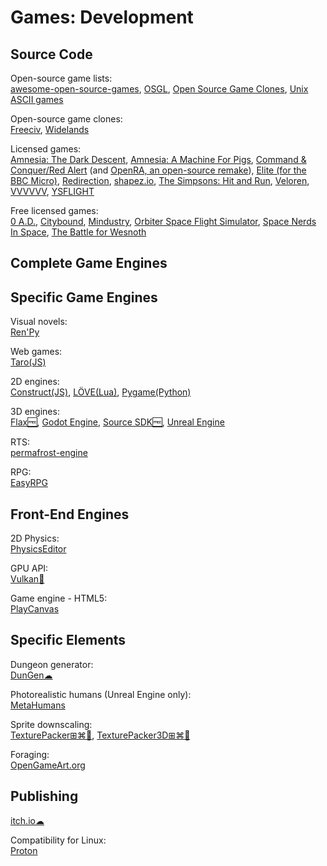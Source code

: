 # Games: Development

## Source Code

Open-source game lists:  
[awesome-open-source-games](https://github.com/michelpereira/awesome-open-source-games),
[OSGL](https://trilarion.github.io/opensourcegames/),
[Open Source Game Clones](https://osgameclones.com/),
[Unix ASCII games](https://github.com/ligurio/awesome-ttygames)

Open-source game clones:  
[Freeciv](https://www.freeciv.org/),
[Widelands](https://www.widelands.org/)

Licensed games:  
[Amnesia: The Dark Descent](https://github.com/FrictionalGames/AmnesiaTheDarkDescent),
[Amnesia: A Machine For Pigs](https://github.com/FrictionalGames/AmnesiaAMachineForPigs),
[Command & Conquer/Red Alert](https://github.com/electronicarts/CnC_Remastered_Collection) (and [OpenRA, an open-source remake](https://www.openra.net/)),
[Elite (for the BBC Micro)](https://www.bbcelite.com/),
[Redirection](https://github.com/dan200/Redirection),
[shapez.io](https://github.com/tobspr/shapez.io),
[The Simpsons: Hit and Run](https://github.com/Svxy/The-Simpsons-Hit-and-Run),
[Veloren](https://veloren.net/),
[VVVVVV](https://github.com/TerryCavanagh/vvvvvv),
[YSFLIGHT](https://ysflight.org/)

Free licensed games:  
[0 A.D.](https://play0ad.com/game-info/project-overview/),
[Citybound](https://aeplay.org/citybound),
[Mindustry](https://mindustrygame.github.io/),
[Orbiter Space Flight Simulator](https://github.com/orbitersim/orbiter),
[Space Nerds In Space](https://smcameron.github.io/space-nerds-in-space/),
[The Battle for Wesnoth](https://www.wesnoth.org/)

## Complete Game Engines

## Specific Game Engines

Visual novels:  
[Ren'Py](https://www.renpy.org/)

Web games:  
[Taro(JS)](https://www.echou.xyz/taro/)

2D engines:  
[Construct(JS)](https://www.construct.net/en),
[LÖVE(Lua)](https://love2d.org/),
[Pygame(Python)](https://www.pygame.org/)

3D engines:  
[Flax🆓](https://flaxengine.com/),
[Godot Engine](https://godotengine.org/),
[Source SDK🆓](https://developer.valvesoftware.com/wiki/SDK_Installation),
[Unreal Engine](https://www.unrealengine.com/)

RTS:  
[permafrost-engine](https://github.com/eduard-permyakov/permafrost-engine)

RPG:  
[EasyRPG](https://easyrpg.org/)

## Front-End Engines

2D Physics:  
[PhysicsEditor](https://www.codeandweb.com/physicseditor)

GPU API:  
[Vulkan🔌](https://www.khronos.org/vulkan/)

Game engine - HTML5:  
[PlayCanvas](https://playcanvas.com/)

## Specific Elements

Dungeon generator:  
[DunGen☁](https://dungen.app/dungen/)

Photorealistic humans (Unreal Engine only):  
[MetaHumans](https://www.unrealengine.com/en-US/digital-humans)

Sprite downscaling:  
[TexturePacker⊞⌘🐧](https://www.codeandweb.com/texturepacker),
[TexturePacker3D⊞⌘🐧](https://www.codeandweb.com/texturepacker3d)

Foraging:  
[OpenGameArt.org](https://opengameart.org/)

## Publishing

[itch.io☁](https://itch.io/)

Compatibility for Linux:  
[Proton](https://github.com/ValveSoftware/Proton)
